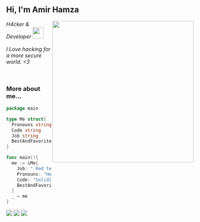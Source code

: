 <h2> Hi, I'm Amir Hamza</h2>
<img align='right' src="https://github-readme-stats-sigma-five.vercel.app/api?username=mr-vill4in&show_icons=true&theme=radical" width="380">
<p><em>  H4cker & Developer  <img src="https://media.giphy.com/media/WUlplcMpOCEmTGBtBW/giphy.gif" width="30"><br><br>
   I Love hacking for a more secure world. <3
  </em></p>

<br>


### More about me...
```go
package main

type Me struct{
  Pronouns string
  Code string
  Job string
  BestAndFavoriteSkill string
}

func main(){
  me := &Me{
    Job: " Red team that aims for a purple team.",
    Pronouns: "He/Him",
    Code: "Solidity, Go and Python and Everything",
    BestAndFavoriteSkill: "Smart contract Security, Web Hacking :D"
  }
  _ = me
}
```


[![](https://img.shields.io/twitter/follow/mr_vill4in?color=gray&logo=twitter&label=%40mr-vill4in&style=flat)](https://twitter.com/mr-vill4in)
[![](https://img.shields.io/github/followers/mr-vill4in?color=gray&label=%40mr-vill4in&logo=GitHub)](https://github.com/mr-vill4in)
[![](https://img.shields.io/github/stars/mr-vill4in?color=gray&logo=GitHub)](https://github.com/mr-vill4in)



